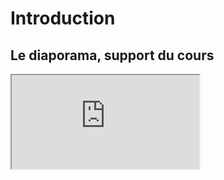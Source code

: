 # Introduction


## Le diaporama, support du cours

<iframe src="https://eyssette.github.io/marp-slides/slides/2022-2023/introduction-HLP-22.html"></iframe>